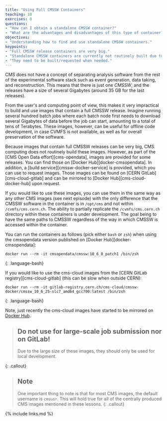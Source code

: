```yaml
---
title: "Using Full CMSSW Containers"
teaching: 10
exercises: 0
questions:
- "How can I obtain a standalone CMSSW container?"
- "What are the advantages and disadvantages of this type of container?"
objectives:
- "Understanding how to find and use standalone CMSSW containers."
keypoints:
- "Full CMSSW release containers are very big."
- "Standalone CMSSW containers are currently not routinely built due to their size."
- "They need to be built/requested when needed."
---
```

CMS does not have a concept of separating analysis software from the rest of
the experimental software stack such as event generation, data taking, and
reconstruction. This means that there is just one *CMSSW*, and the releases
have a size of several Gigabytes (around 35 GB for the last releases).

From the user's and computing point of view, this makes it very impractical to
build and use images that contain a full CMSSW release. Imagine running
several hundred batch jobs where each batch node first needs to download
several Gigabytes of data before the job can start, amounting to a total of
tens of Terabytes. These images, however, can be useful for offline code
development, in case CVMFS is not available, as well as for overall
preservation of the software.

Because images that contain full CMSSW releases can be very big, CMS computing
does not routinely build these images. However, as part of the
[CMS Open Data effort][cms-opendata], images are provided for some releases.
You can find those on [Docker Hub][docker-cmsopendata]. In addition, a
[build service][cmssw-docker-service] is provided, which you can use to
request images. Those images can be found on [CERN GitLab][cms-cloud-gitlab]
and can be mirrored to [Docker Hub][cms-cloud-docker-hub] upon request.

If you would like to use these images, you can use them in the same way as
any other CMS images (see next episode) with the only difference that the CMSSW software in the
container is in `/opt/cms` and not within `/cvmfs/cms.cern.ch`. The ability to partially replicate the `/cvmfs/cms.cern.ch` directory within these containers is under development. The goal being to have the same paths to CMSSW regardless of the way in which CMSSW is accessed within the container.

You can run the containers as follows (pick either `bash` or `zsh`) when
using the cmsopendata version published on [Docker Hub][docker-cmsopendata]:

~~~
docker run --rm -it cmsopendata/cmssw:10_6_8_patch1 /bin/zsh
~~~
{: .language-bash}

If you would like to use the cms-cloud images from the [CERN GitLab registry][cms-cloud-gitlab] 
(this can be slow when outside CERN):

~~~
docker run --rm -it gitlab-registry.cern.ch/cms-cloud/cmssw-docker/cmssw_10_6_25-slc7_amd64_gcc700:latest /bin/zsh
~~~
{: .language-bash}

Note, just recently the cms-cloud images have started to be mirrored on [Docker Hub](https://hub.docker.com/r/cmscloud/standalone).

> ## Do not use for large-scale job submission nor on GitLab!
>
> Due to the large size of these images, they should only be used for local
> development.
>
{: .callout}

> ## Note
> One important thing to note is that for most CMS images, the default username is `cmsusr`. This will hold true for all of the centrally produced CMS images mentioned in these lessons.
{: .callout}

{% include links.md %}
